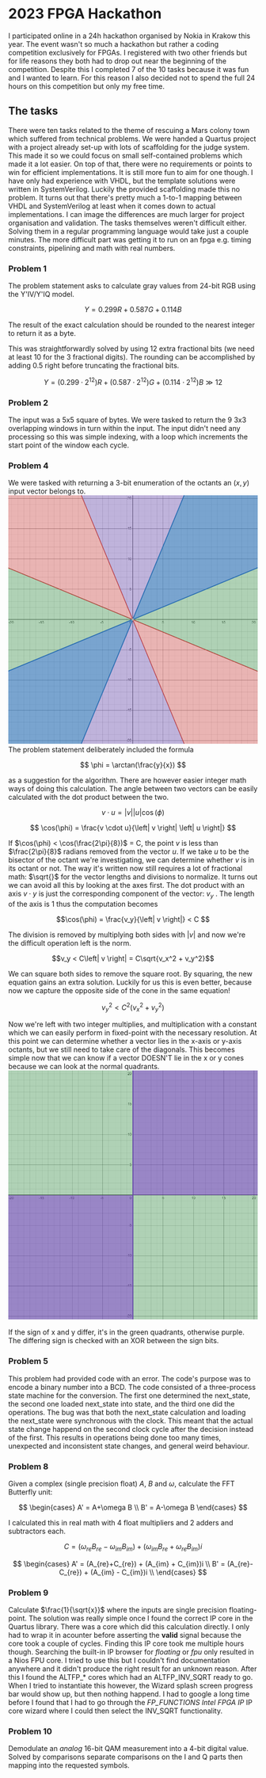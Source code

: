 # 2023 FPGA Hackathon
I participated online in a 24h hackathon organised by Nokia in Krakow this year. The event wasn't so much a hackathon but rather a coding competition exclusively for FPGAs.
I registered with two other friends but for life reasons they both had to drop out near the beginning of the competition. Despite this I completed 7 of the 10 tasks because it was fun and I wanted to learn. For this reason I also decided not to spend the full 24 hours on this competition but only my free time.

## The tasks
There were ten tasks related to the theme of rescuing a Mars colony town which suffered from technical problems. We were handed a Quartus project with a project already set-up with lots of scaffolding for the judge system. This made it so we could focus on small self-contained problems which made it a lot easier. On top of that, there were no requirements or points to win for efficient implementations. It is still more fun to aim for one though.
I have only had experience with VHDL, but the template solutions were written in SystemVerilog. Luckily the provided scaffolding made this no problem. It turns out that there's pretty much a 1-to-1 mapping between VHDL and SystemVerilog at least when it comes down to actual implementations. I can image the differences are much larger for project organisation and validation. 
The tasks themselves weren't difficult either. Solving them in a regular programming language would take just a couple minutes. The more difficult part was getting it to run on an fpga e.g. timing constraints, pipelining and math with real numbers.

### Problem 1
The problem statement asks to calculate gray values from 24-bit RGB using the Y'IV/Y'IQ model.

$$ Y = 0.299R + 0.587G + 0.114B $$

The result of the exact calculation should be rounded to the nearest integer to return it as a byte.

This was straightforwardly solved by using 12 extra fractional bits (we need at least 10 for the 3 fractional digits). The rounding can be accomplished by adding $0.5$ right before truncating the fractional bits.

$$ Y = (0.299 \cdot 2^{12})R + (0.587 \cdot 2^{12})G +(0.114 \cdot 2^{12})B\gg 12 $$

### Problem 2
The input was a 5x5 square of bytes. We were tasked to return the 9 3x3 overlapping windows in turn within the input.
The input didn't need any processing so this was simple indexing, with a loop which increments the start point of the window each cycle.

### Problem 4
We were tasked with returning a 3-bit enumeration of the octants an $(x, y)$ input vector belongs to.  
![Octants](readme/octants.png "Task octants")
The problem statement deliberately included the formula

$$ \phi = \arctan(\frac{y}{x})  $$

as a suggestion for the algorithm. There are however easier integer math ways of doing this calculation.
The angle between two vectors can be easily calculated with the dot product between the two.

$$ v \cdot u = \left| v \right| \left| u \right| \cos(\phi) $$

$$ \cos(\phi) = \frac{v \cdot u}{\left| v \right| \left| u \right|} $$

If $\cos(\phi) < \cos(\frac{2\pi}{8})$ = C, the point $v$ is less than $\frac{2\pi}{8}$ radians removed from the vector $u$. If we take $u$ to be the bisector of the octant we're investigating, we can determine whether $v$ is in its octant or not.
The way it's written now still requires a lot of fractional math: $\sqrt{}$ for the vector lengths and divisions to normalize. It turns out we can avoid all this by looking at the axes first.
The dot product with an axis $v \cdot y$ is just the corresponding component of the vector: $v_y$ . The length of the axis is $1$ thus the computation becomes

$$\cos(\phi) = \frac{v_y}{\left| v \right|} < C $$

The division is removed by multiplying both sides with $\left|v\right|$ and now we're the difficult operation left is the norm.

$$v_y < C\left| v \right| = C\sqrt{v_x^2 + v_y^2}$$

We can square both sides to remove the square root. By squaring, the new equation gains an extra solution. Luckily for us this is even better, because now we capture the opposite side of the cone in the same equation!

$$v_y^2 < C^2(v_x^2 + v_y^2)$$

Now we're left with two integer multiplies, and multiplication with a constant which we can easily perform in fixed-point with the necessary resolution.
At this point we can determine whether a vector lies in the x-axis or y-axis octants, but we still need to take care of the diagonals. This becomes simple now that we can know if a vector DOESN'T lie in the x or y cones because we can look at the normal quadrants.
![Quadrants](readme/quadrants.png "Task quadrants")

If the sign of x and y differ, it's in the green quadrants, otherwise purple. The differing sign is checked with an XOR between the sign bits. 

### Problem 5
This problem had provided code with an error. The code's purpose was to encode a binary number into a BCD.
The code consisted of a three-process state machine for the conversion. The first one determined the next_state, the second one loaded next_state into state, and the third one did the operations.
The bug was that both the next_state calculation and loading the next_state were synchronous with the clock. This meant that the actual state change happend on the second clock cycle after the decision instead of the first. This results in operations being done too many times, unexpected and inconsistent state changes, and general weird behaviour.

### Problem 8
Given a complex (single precision float) $A$, $B$ and $\omega$, calculate the FFT Butterfly unit:

$$ \begin{cases}
A' = A+\omega B \\
B' = A-\omega B
\end{cases}
$$

I calculated this in real math with 4 float multipliers and 2 adders and subtractors each.

$$
C = (\omega_{re}B_{re} - \omega_{im}B_{im}) + (\omega_{im}B_{re} + \omega_{re}B_{im})i
$$

$$
\begin{cases}
A' = (A_{re}+C_{re}) + (A_{im} + C_{im})i \\
B' = (A_{re}-C_{re}) + (A_{im} - C_{im})i \\
\end{cases}
$$

### Problem 9
Calculate $\frac{1}{\sqrt{x}}$ where the inputs are single precision floating-point. The solution was really simple once I found the correct IP core in the Quartus library. There was a core which did this calculation directly. I only had to wrap it in acounter before asserting the **valid** signal because the core took a couple of cycles.
Finding this IP core took me multiple hours though. Searching the built-in IP browser for _floating_ or  _fpu_ only resulted in a Nios FPU core. I tried to use this but I couldn't find documentation anywhere and it didn't produce the right result for an unknown reason. After this I found the ALTFP_\* cores which had an ALTFP_INV_SQRT ready to go. When I tried to instantiate this however, the Wizard splash screen progress bar would show up, but then nothing happend. I had to google a long time before I found that I had to go through the *FP_FUNCTIONS Intel FPGA IP* IP core wizard where I could then select the INV_SQRT functionality.

### Problem 10
Demodulate an _analog_ 16-bit QAM measurement into a 4-bit digital value. Solved by comparisons separate comparisons on the I and Q parts then mapping into the requested symbols.
